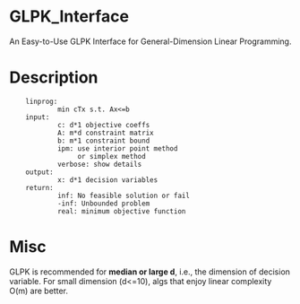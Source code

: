 # GLPK_Interface

An Easy-to-Use GLPK Interface for General-Dimension Linear Programming.

# Description

        linprog:
                min cTx s.t. Ax<=b
        input:
                c: d*1 objective coeffs
                A: m*d constraint matrix
                b: m*1 constraint bound
                ipm: use interior point method
                     or simplex method
                verbose: show details
        output:
                x: d*1 decision variables
        return:
                inf: No feasible solution or fail
                -inf: Unbounded problem
                real: minimum objective function

# Misc

GLPK is recommended for __median or large d__, i.e., the dimension of decision variable. For small dimension (d<=10), algs that enjoy linear complexity O(m) are better.
